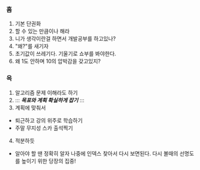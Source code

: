 ### 흠

1. 기본 단권화
2. 할 수 있는 만큼이나 해라
3. 니가 생각이란걸 하면서 개발공부를 하고있나?
4. "왜?"를 새기자
5. 초기값이 쓰레기다. 기울기로 쇼부를 봐야한다.
6. 왜 1도 안하며 10의 압박감을 갖고있지?

### 윽
1. 알고리즘 문제 이해라도 하기
2. ::: ***목표와 계획 확실하게 잡기*** ::: 
3. 계획에 맞춰서
  - 퇴근하고 강의 위주로 학습하기
  - 주말 무지성 스카 출석찍기
4. 적분하듯 
  - 알아야 할 땐 정확히 알자 나중에 인덱스 찾아서 다시 보면된다. 
    다시 볼때의 선명도를 높이기 위한 당장의 집중! 
